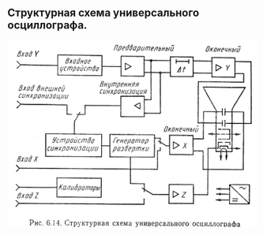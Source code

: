 ## Структурная схема универсального осциллографа.
![nya!](https://github.com/plushie-neko/exa/blob/main/xi/35/img-8L6E0x.png)
